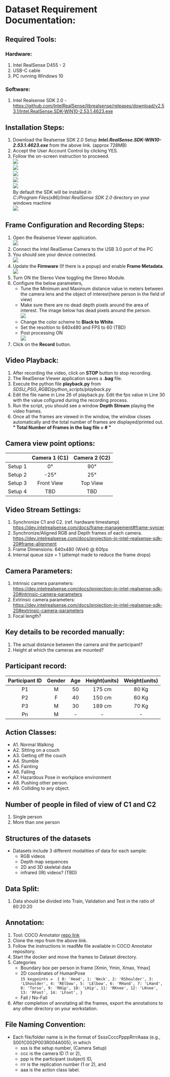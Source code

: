 # Dataset Requirement Documentation:
## Required Tools:
### Hardware:
1. Intel RealSense D455 - 2
2. USB-C cable
3. PC running Windows 10

### Software:
1. Intel Realsense SDK 2.0 - https://github.com/IntelRealSense/librealsense/releases/download/v2.53.1/Intel.RealSense.SDK-WIN10-2.53.1.4623.exe


##  Installation Steps:
1. Download the Realsense SDK 2.0 Setup ***Intel.RealSense.SDK-WIN10-2.53.1.4623.exe*** from the above link. (approx 728MB)
2. Accept the User Account Control by clicking YES.
3. Follow the on-screen instruction to proceeed.  
   ![](assets/setup1.PNG)  
   ![](assets/setup2.PNG)  
   ![](assets/setup3.PNG)  
   ![](assets/setup4.PNG)  
   ![](assets/setup5.PNG)  
   By default the SDK will be installed in  
   *C:/Program Files(x86)/Intel RealSense SDK 2.0* directory on your windows machine  
   ![](assets/setup6.PNG)  

## Frame Configuration and Recording Steps:
1. Open the Realsense Viewer application.  
   ![](assets/viewer1.PNG)  
2. Connect the Intel RealSense Camera to the USB 3.0 port of the PC  
3. You should see your device connected.  
   ![](assets/FirmwareUpdate.JPG)  
4. Update the **Firmware** (If there is a popup) and enable **Frame Metadata**.  
   ![](assets/connectedDevice.JPG)  
5. Turn ON the Stereo View toggling the Stereo Module.  
6. Configure the below parameters,
    - Tune the Minimum and Maximum distance value in meters between the camera lens and the object of interest(here person in the field of view)
    - Make sure there are no dead depth pixels around the area of interest. The image below has dead pixels around the person.  
       ![](assets/testDepth.png)  
    - Change the color scheme to **Black to White**.
    - Set the resoltion to 640x480 and FPS to 60 (TBD)
    - Post processing ON  
       ![](assets/viewer_settings.JPG)  
7. Click on the **Record** button.

## Video Playback:
1. After recording the video, click on **STOP** button to stop recording.
2. The RealSense Viewer application saves a **.bag** file.
3. Execute the python file **playback.py** from *SDSU_PSG_RGBD/python_scripts/playback.py* 
4. Edit the file name in Line 26 of playback.py. Edit the fps value in Line 30 with the value cofigured during the recording process.
5. Run the script, you should see a window **Depth Stream** playing the video frames.
6. Once all the frames are viewed in the window, the window closes automatically and the total number of frames are displayed/printed out.
**" Total Number of Frames in the bag file = # "** 

## Camera view point options:
|  | Camera 1 (C1) | Camera 2 (C2) |
| :----: | :----: | :----: |
| Setup 1 | 0&deg; | 90&deg; |
| Setup 2 | -25&deg; | 25&deg; |
| Setup 3 | Front View | Top View |
| Setup 4 | TBD | TBD |

## Video Stream Settings:
1. Synchronize C1 and C2. (ref. hardware timestamp) https://dev.intelrealsense.com/docs/frame-management#frame-syncer
2. Synchronize/Aligned RGB and Depth frames of each camera. https://dev.intelrealsense.com/docs/projection-in-intel-realsense-sdk-20#frame-alignment
3. Frame Dimensions: 640x480 (WxH) @ 60fps
4. Internal queue size = 1  (attempt made to reduce the frame drops)

## Camera Parameters:
1. Intrinsic camera parameters: https://dev.intelrealsense.com/docs/projection-in-intel-realsense-sdk-20#intrinsic-camera-parameters
2. Extrinsic camera parameters: https://dev.intelrealsense.com/docs/projection-in-intel-realsense-sdk-20#extrinsic-camera-parameters
3. Focal length?

## Key details to be recorded manually:
1. The actual distance between the camera and the participant?
2. Height at which the cameras are mounted?

## Participant record:
| Participant ID | Gender | Age | Height(units) | Weight(units) |
| :----: | :----: | :----: | :----: | :----: |
| P1 | M | 50 | 175 cm | 80 Kg |
| P2 | F | 40 | 150 cm | 60 Kg |
| P3 | M | 30 | 189 cm | 70 Kg |
| Pn | M | - | - | - |


## Action Classes:
- A1. Normal Walking
- A2. Sitting on a couch
- A3. Getting off the couch
- A4. Stumble
- A5. Fainting
- A6. Falling
- A7. Hazardous Pose in workplace environment
- A8. Pushing other person.
- A9. Colliding to any object.

## Number of people in filed of view of C1 and C2
1. Single person
2. More than one person

## Structures of the datasets
- Datasets include 3 different modalities of data for each sample:
   - RGB videos
   - Depth map sequences
   - 2D and 3D skeletal data
   - infrared (IR) videos? (TBD)

## Data Split:
1. Data should be divided into Train, Validation and Test in the ratio of 60:20:20 

## Annotation:
1. Tool: COCO Annotator [repo link](https://github.com/jsbroks/coco-annotator)
2. Clone the repo from the above link.
3. Follow the instructions in readMe file available in COCO Annotator repository.
4. Start the docker and move the frames to Dataset directory.
5. Categories
   - Boundary box per person in frame [Xmin, Ymin, Xmax, Ymax]
   - 2D coordinates of HumanPose  
   `15 keypoints = 
 {
    0: 'Head',
    1: 'Neck',
    2: 'RShoulder',
    3: 'LShoulder',
    4: 'RElbow',
    5: 'LElbow',
    6: 'RHand',
    7: 'LHand',
    8: 'Torso',
    9: 'RHip',
    10: 'LHip',
    11: 'RKnee',
    12: 'LKnee',
    13: 'RFoot',
    14: 'LFoot',
}`
   - Fall / No-Fall
6. After completion of annotating all the frames, export the annotations to any other directory on your workstation.

## File Naming Convention:
- Each file/folder name is in the format of SsssCcccPpppRrrrAaaa (e.g., S001C002P003R004A005), in which
   - sss is the setup number, (Camera Setup) 
   - ccc is the camera ID (1 or 2),
   - ppp is the participant (subject) ID, 
   - rrr is the replication number (1 or 2), and 
   - aaa is the action class label.




